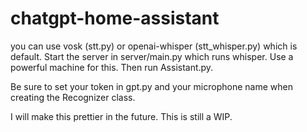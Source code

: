 # chatgpt-home-assistant

you can use vosk (stt.py) or openai-whisper (stt_whisper.py) which is default. Start the server in server/main.py which runs whisper. Use a powerful machine for this. Then run Assistant.py.

Be sure to set your token in gpt.py and your microphone name when creating the Recognizer class.


I will make this prettier in the future. This is still a WIP.
